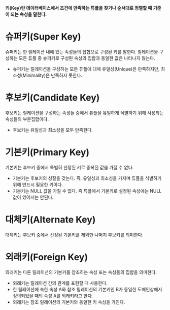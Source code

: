 __키(Key)란 데이터베이스에서 조건에 만족하는 튜플을 찾거나 순서대로 정렬할 때 기준이 되는 속성을 말한다.__

# 슈퍼키(Super Key)
슈퍼키는 한 릴레이션 내에 있는 속성들의 집합으로 구성된 키를 말한다. 릴레이션을 구성하는 모든 튜플 중 슈퍼키로 구성된 속성의 집합과 동일한 값은 나타나지 않는다.

- 슈퍼키는 릴레이션을 구성하는 모든 튜플에 대해 유일성(Unique)은 만족하지만, 최소성(Minimality)은 만족하지 못한다.

# 후보키(Candidate Key)
후보키는 릴레이션을 구성하는 속성들 중에서 튜플을 유일하게 식별하기 위해 사용되는 속성들의 부분집합이다.

- 후보키는 유일성과 최소성을 모두 만족한다.

# 기본키(Primary Key)
기본키는 후보키 중에서 특별히 선정된 키로 중복된 값을 가질 수 없다.

- 기본키는 후보키의 성질을 갖는다. 즉, 유일성과 최소성을 가지며 튜플을 식별하기 위해 반드시 필요한 키이다.
- 기본키는 NULL 값을 가질 수 없다. 즉 튜플에서 기본키로 설정된 속성에는 NULL 값이 있어서는 안된다.

# 대체키(Alternate Key)
대체키는 후보키 중에서 선정된 기본키를 제외한 나머지 후보키를 의미한다.

# 외래키(Foreign Key)
외래키는 다른 릴레이션의 기본키를 참조하는 속성 또는 속성들의 집합을 의미한다.

- 외래키는 릴레이션 간의 관계를 표현할 때 사용한다.
- 한 릴레이션에 속한 속성 A와 참조 릴레이션의 기본키인 B가 동일한 도메인상에서 정의되었을 때의 속성 A를 외래키라고 한다.
- 외래키는 참조 릴레이션의 기본키와 동일한 키 속성을 가진다.